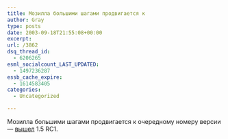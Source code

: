 ```yaml
---
title: Мозилла большими шагами продвигается к
author: Gray
type: posts
date: 2003-09-18T21:55:08+00:00
excerpt:
url: /3862
dsq_thread_id:
  - 6206265
esml_socialcount_LAST_UPDATED:
  - 1497236287
essb_cache_expire:
  - 1614583405
categories:
  - Uncategorized

---
```








Мозилла большими шагами продвигается к очередному номеру версии &#8212; <a href="http://www.mozilla.org/releases/mozilla1.5rc1/" target="_blank">вышел</a> 1.5 RC1.